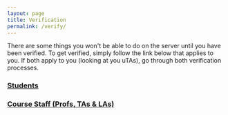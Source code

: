 ```yaml
---
layout: page
title: Verification
permalink: /verify/
---
```

<link rel="icon" href="/favicon.ico" type="image/x-icon" />
There are some things you won't be able to do on the server until you have been verified. To get verified,
simply follow the link below that applies to you. If both apply to you (looking at you uTAs), go through
both verification processes. 

### [Students](./students/ "Get learning")
### [Course Staff (Profs, TAs & LAs)](./teachers/ "Get teaching")